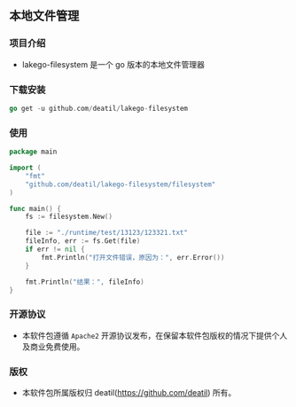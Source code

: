 ## 本地文件管理


### 项目介绍

*  lakego-filesystem 是一个 go 版本的本地文件管理器


### 下载安装

~~~go
go get -u github.com/deatil/lakego-filesystem
~~~


### 使用

~~~go
package main

import (
    "fmt"
    "github.com/deatil/lakego-filesystem/filesystem"
)

func main() {
    fs := filesystem.New()

    file := "./runtime/test/13123/123321.txt"
    fileInfo, err := fs.Get(file)
    if err != nil {
        fmt.Println("打开文件错误，原因为：", err.Error())
    }

    fmt.Println("结果：", fileInfo)
}

~~~


### 开源协议

*  本软件包遵循 `Apache2` 开源协议发布，在保留本软件包版权的情况下提供个人及商业免费使用。


### 版权

*  本软件包所属版权归 deatil(https://github.com/deatil) 所有。
